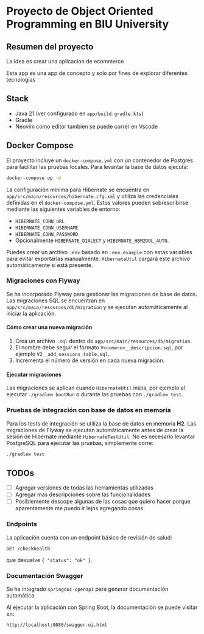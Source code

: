# Proyecto de Object Oriented Programming en BIU University

## Resumen del proyecto

La idea es crear una aplicacion de ecommerce

Esta app es una app de concepto y solo por fines de explorar diferentes tecnologias

## Stack

 - Java 21 (ver configurado en `app/build.gradle.kts`)
- Gradle
- Neovim como editor tambien se puede correr en Vscode

## Docker Compose

El proyecto incluye un `docker-compose.yml` con un contenedor de Postgres para
facilitar las pruebas locales. Para levantar la base de datos ejecuta:

```bash
docker-compose up -d
```

La configuración mínima para Hibernate se encuentra en
`app/src/main/resources/hibernate.cfg.xml` y utiliza las credenciales definidas
en el `docker-compose.yml`. Estos valores pueden sobrescribirse mediante las
siguientes variables de entorno:

- `HIBERNATE_CONN_URL`
- `HIBERNATE_CONN_USERNAME`
- `HIBERNATE_CONN_PASSWORD`
- Opcionalmente `HIBERNATE_DIALECT` y `HIBERNATE_HBM2DDL_AUTO`.

Puedes crear un archivo `.env` basado en `.env.example` con estas variables para
evitar exportarlas manualmente. `HibernateUtil` cargará este archivo
automáticamente si está presente.

### Migraciones con Flyway

Se ha incorporado Flyway para gestionar las migraciones de base de datos. Las
migraciones SQL se encuentran en `app/src/main/resources/db/migration` y se
ejecutan automáticamente al iniciar la aplicación.

#### Cómo crear una nueva migración

1. Crea un archivo `.sql` dentro de `app/src/main/resources/db/migration`.
2. El nombre debe seguir el formato `V<numero>__descripcion.sql`, por ejemplo
   `V2__add_sessions_table.sql`.
3. Incrementa el número de versión en cada nueva migración.

#### Ejecutar migraciones

Las migraciones se aplican cuando `HibernateUtil` inicia, por ejemplo al
ejecutar `./gradlew bootRun` o durante las pruebas con `./gradlew test`.

### Pruebas de integración con base de datos en memoria

Para los tests de integración se utiliza la base de datos en memoria **H2**. Las
migraciones de Flyway se ejecutan automáticamente antes de crear la sesión de
Hibernate mediante `HibernateTestUtil`. No es necesario levantar PostgreSQL para
ejecutar las pruebas, simplemente corre:

```bash
./gradlew test
```

## TODOs

- [ ] Agregar versiones de todas las herramientas utilizadas
- [ ] Agregar mas descripciones sobre las funcionalidades
- [ ] Posiblemente descope algunas de las cosas que quiero hacer porque aparentamente me puedo ir lejos agregando cosas

### Endpoints

La aplicación cuenta con un endpoint básico de revisión de salud:

```
GET /checkhealth
```

que devuelve `{ "status": "ok" }`.

### Documentación Swagger

Se ha integrado `springdoc-openapi` para generar documentación automática.

Al ejecutar la aplicación con Spring Boot, la documentación se puede visitar en:

```
http://localhost:8080/swagger-ui.html
```
